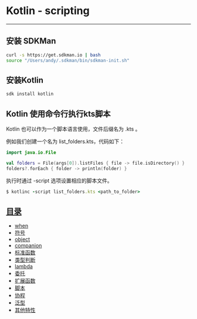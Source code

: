 # Kotlin - scripting

---

## 安装 SDKMan

```bash
curl -s https://get.sdkman.io | bash
source "/Users/andy/.sdkman/bin/sdkman-init.sh"
```

## 安装Kotlin

```bash
sdk install kotlin
```

## Kotlin 使用命令行执行kts脚本

Kotlin 也可以作为一个脚本语言使用，文件后缀名为 .kts 。

例如我们创建一个名为 list_folders.kts，代码如下：

```kotlin
import java.io.File

val folders = File(args[0]).listFiles { file -> file.isDirectory() }
folders?.forEach { folder -> println(folder) }
```

执行时通过 -script 选项设置相应的脚本文件。

```ruby
$ kotlinc -script list_folders.kts <path_to_folder>
```



## [目录](./README.md)

- [when](./when.md)
- [符号](./symbol.md)
- [object](./object.md)
- [companion](./companion.md)
- [标准函数](./std-func.md)
- [类型判断](./type-check.md)
- [lambda](./lambdas.md)
- [委托](./delegates.md)
- [扩展函数](./extension.md)
- [脚本](./scripting.md)
- [协程](./coroutines.md)
- [泛型](./generics.md)
- [其他特性](./other.md)

